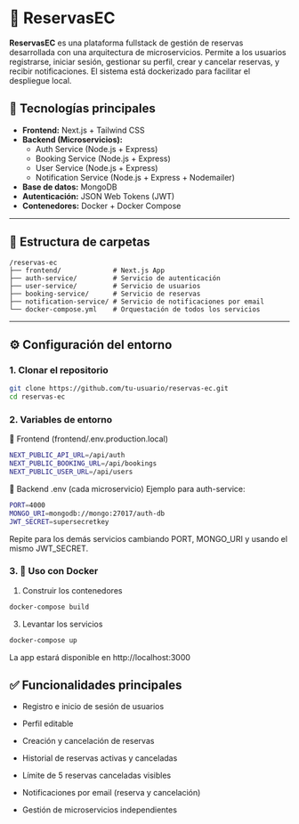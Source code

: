 # 📆 ReservasEC

**ReservasEC** es una plataforma fullstack de gestión de reservas desarrollada con una arquitectura de microservicios. Permite a los usuarios registrarse, iniciar sesión, gestionar su perfil, crear y cancelar reservas, y recibir notificaciones. El sistema está dockerizado para facilitar el despliegue local.

## 🚀 Tecnologías principales

- **Frontend:** Next.js + Tailwind CSS
- **Backend (Microservicios):**
  - Auth Service (Node.js + Express)
  - Booking Service (Node.js + Express)
  - User Service (Node.js + Express)
  - Notification Service (Node.js + Express + Nodemailer)
- **Base de datos:** MongoDB
- **Autenticación:** JSON Web Tokens (JWT)
- **Contenedores:** Docker + Docker Compose

---

## 📁 Estructura de carpetas

```plaintext
/reservas-ec
├── frontend/             # Next.js App
├── auth-service/         # Servicio de autenticación
├── user-service/         # Servicio de usuarios
├── booking-service/      # Servicio de reservas
├── notification-service/ # Servicio de notificaciones por email
└── docker-compose.yml    # Orquestación de todos los servicios
```

---

## ⚙️ Configuración del entorno

### 1. Clonar el repositorio

```bash
git clone https://github.com/tu-usuario/reservas-ec.git
cd reservas-ec
```

### 2. Variables de entorno

🔐 Frontend (frontend/.env.production.local)

```bash
NEXT_PUBLIC_API_URL=/api/auth
NEXT_PUBLIC_BOOKING_URL=/api/bookings
NEXT_PUBLIC_USER_URL=/api/users
```

🔐 Backend .env (cada microservicio)
Ejemplo para auth-service:

```bash
PORT=4000
MONGO_URI=mongodb://mongo:27017/auth-db
JWT_SECRET=supersecretkey
```

Repite para los demás servicios cambiando PORT, MONGO_URI y usando el mismo JWT_SECRET.

### 3. 🐳 Uso con Docker

1. Construir los contenedores

```bash
docker-compose build
```

3. Levantar los servicios

```bash
docker-compose up
```

La app estará disponible en http://localhost:3000

## ✅ Funcionalidades principales

- Registro e inicio de sesión de usuarios

- Perfil editable

- Creación y cancelación de reservas

- Historial de reservas activas y canceladas

- Límite de 5 reservas canceladas visibles

- Notificaciones por email (reserva y cancelación)

- Gestión de microservicios independientes
